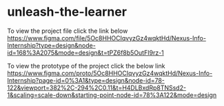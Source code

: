 # unleash-the-learner

To view the project file click the link below
https://www.figma.com/file/5Oc8HHOCIqvyzGz4wqktHd/Nexus-Info-Internship?type=design&node-id=168%3A2075&mode=design&t=tPZ6f8b5OutFI9rz-1

To view the prototype of the project click the below link
https://www.figma.com/proto/5Oc8HHOCIqvyzGz4wqktHd/Nexus-Info-Internship?page-id=0%3A1&type=design&node-id=78-122&viewport=382%2C-294%2C0.11&t=H4DLBxdRp8TNSsd2-1&scaling=scale-down&starting-point-node-id=78%3A122&mode=design

